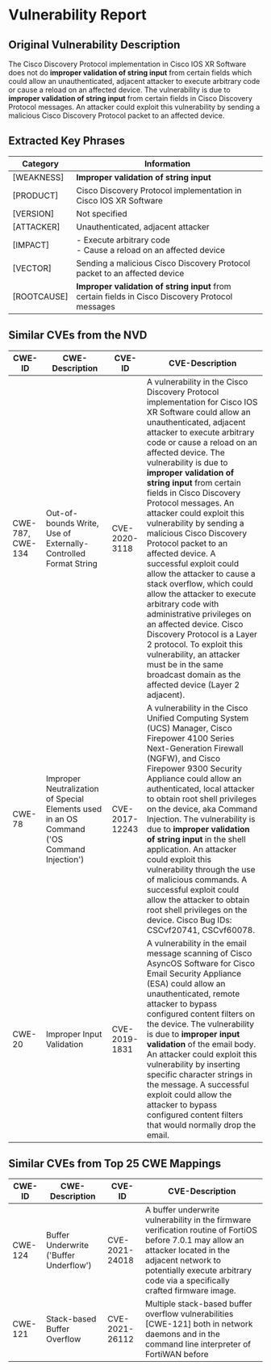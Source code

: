 # Vulnerability Report

## Original Vulnerability Description
The Cisco Discovery Protocol implementation in Cisco IOS XR Software does not do **improper validation of string input** from certain fields which could allow an unauthenticated, adjacent attacker to execute arbitrary code or cause a reload on an affected device. The vulnerability is due to **improper validation of string input** from certain fields in Cisco Discovery Protocol messages. An attacker could exploit this vulnerability by sending a malicious Cisco Discovery Protocol packet to an affected device.

## Extracted Key Phrases

| Category | Information |
|----------|-------------|
| [WEAKNESS] | **Improper validation of string input** |
| [PRODUCT] | Cisco Discovery Protocol implementation in Cisco IOS XR Software |
| [VERSION] | Not specified |
| [ATTACKER] | Unauthenticated, adjacent attacker |
| [IMPACT] | - Execute arbitrary code<br>- Cause a reload on an affected device |
| [VECTOR] | Sending a malicious Cisco Discovery Protocol packet to an affected device |
| [ROOTCAUSE] | **Improper validation of string input** from certain fields in Cisco Discovery Protocol messages |

## Similar CVEs from the NVD

| CWE-ID | CWE-Description | CVE-ID | CVE-Description |
|--------|-----------------|--------|-----------------|
| CWE-787, CWE-134 | Out-of-bounds Write, Use of Externally-Controlled Format String | CVE-2020-3118 | A vulnerability in the Cisco Discovery Protocol implementation for Cisco IOS XR Software could allow an unauthenticated, adjacent attacker to execute arbitrary code or cause a reload on an affected device. The vulnerability is due to **improper validation of string input** from certain fields in Cisco Discovery Protocol messages. An attacker could exploit this vulnerability by sending a malicious Cisco Discovery Protocol packet to an affected device. A successful exploit could allow the attacker to cause a stack overflow, which could allow the attacker to execute arbitrary code with administrative privileges on an affected device. Cisco Discovery Protocol is a Layer 2 protocol. To exploit this vulnerability, an attacker must be in the same broadcast domain as the affected device (Layer 2 adjacent). |
| CWE-78 | Improper Neutralization of Special Elements used in an OS Command ('OS Command Injection') | CVE-2017-12243 | A vulnerability in the Cisco Unified Computing System (UCS) Manager, Cisco Firepower 4100 Series Next-Generation Firewall (NGFW), and Cisco Firepower 9300 Security Appliance could allow an authenticated, local attacker to obtain root shell privileges on the device, aka Command Injection. The vulnerability is due to **improper validation of string input** in the shell application. An attacker could exploit this vulnerability through the use of malicious commands. A successful exploit could allow the attacker to obtain root shell privileges on the device. Cisco Bug IDs: CSCvf20741, CSCvf60078. |
| CWE-20 | Improper Input Validation | CVE-2019-1831 | A vulnerability in the email message scanning of Cisco AsyncOS Software for Cisco Email Security Appliance (ESA) could allow an unauthenticated, remote attacker to bypass configured content filters on the device. The vulnerability is due to **improper input validation** of the email body. An attacker could exploit this vulnerability by inserting specific character strings in the message. A successful exploit could allow the attacker to bypass configured content filters that would normally drop the email. |

## Similar CVEs from Top 25 CWE Mappings

| CWE-ID | CWE-Description | CVE-ID | CVE-Description |
|--------|-----------------|--------|-----------------|
| CWE-124 | Buffer Underwrite ('Buffer Underflow') | CVE-2021-24018 | A buffer underwrite vulnerability in the firmware verification routine of FortiOS before 7.0.1 may allow an attacker located in the adjacent network to potentially execute arbitrary code via a specifically crafted firmware image. |
| CWE-121 | Stack-based Buffer Overflow | CVE-2021-26112 | Multiple stack-based buffer overflow vulnerabilities [CWE-121] both in network daemons and in the command line interpreter of FortiWAN before